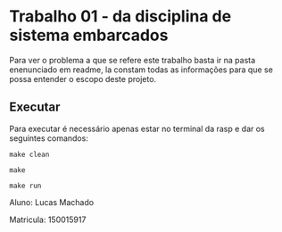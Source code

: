 # Trabalho 01 - da disciplina de sistema embarcados

Para ver o problema a que se refere este trabalho basta ir na pasta enenunciado em readme, la constam todas as informações para que se possa entender o escopo deste projeto.

## Executar

Para executar é necessário apenas estar no terminal da rasp e dar os seguintes comandos:

```
make clean
```
```
make
```
```
make run
```

Aluno: Lucas Machado
 
Matricula: 150015917
